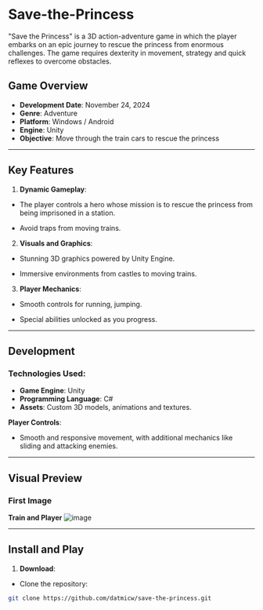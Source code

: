 # Save-the-Princess

"Save the Princess" is a 3D action-adventure game in which the player embarks on an epic journey to rescue the princess from enormous challenges. The game requires dexterity in movement, strategy and quick reflexes to overcome obstacles.

## Game Overview

- **Development Date**: November 24, 2024
- **Genre**: Adventure
- **Platform**: Windows / Android
- **Engine**: Unity
- **Objective**: Move through the train cars to rescue the princess
---

## Key Features

1. **Dynamic Gameplay**:
- The player controls a hero whose mission is to rescue the princess from being imprisoned in a station.

- Avoid traps from moving trains.

2. **Visuals and Graphics**:
- Stunning 3D graphics powered by Unity Engine.

- Immersive environments from castles to moving trains.

3. **Player Mechanics**:
- Smooth controls for running, jumping.

- Special abilities unlocked as you progress.

---

## Development

### Technologies Used:
- **Game Engine**: Unity
- **Programming Language**: C#
- **Assets**: Custom 3D models, animations and textures.

**Player Controls**:
- Smooth and responsive movement, with additional mechanics like sliding and attacking enemies.

---

## Visual Preview

### First Image
**Train and Player**
![image](https://github.com/user-attachments/assets/a8e46e76-3ec7-4a13-8847-89de27460db2)

---

## Install and Play

1. **Download**:
- Clone the repository:
```bash
git clone https://github.com/datmicw/save-the-princess.git
```
